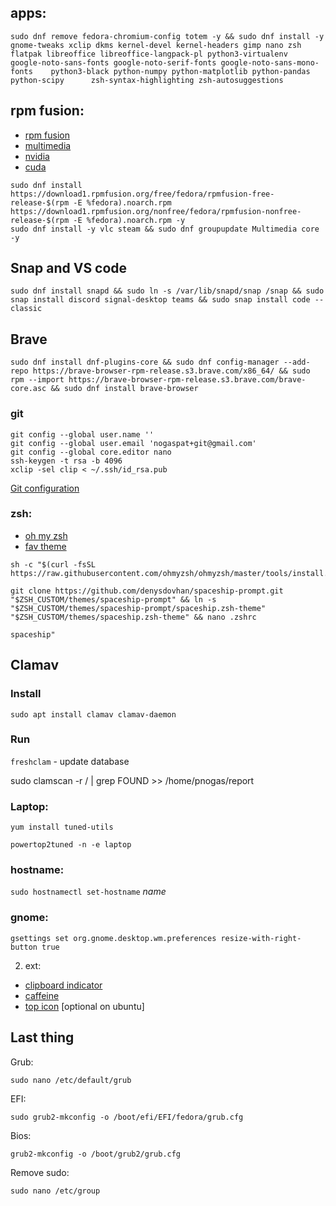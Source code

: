 ## apps:
```
sudo dnf remove fedora-chromium-config totem -y && sudo dnf install -y gnome-tweaks xclip dkms kernel-devel kernel-headers gimp nano zsh flatpak libreoffice libreoffice-langpack-pl python3-virtualenv     google-noto-sans-fonts google-noto-serif-fonts google-noto-sans-mono-fonts    python3-black python-numpy python-matplotlib python-pandas python-scipy      zsh-syntax-highlighting zsh-autosuggestions
```
## rpm fusion:
- [rpm fusion](https://rpmfusion.org/Configuration)
- [multimedia](https://rpmfusion.org/Howto/Multimedia)
- [nvidia](https://rpmfusion.org/Howto/NVIDIA)
- [cuda](https://rpmfusion.org/Howto/CUDA)
```
sudo dnf install https://download1.rpmfusion.org/free/fedora/rpmfusion-free-release-$(rpm -E %fedora).noarch.rpm https://download1.rpmfusion.org/nonfree/fedora/rpmfusion-nonfree-release-$(rpm -E %fedora).noarch.rpm -y
sudo dnf install -y vlc steam && sudo dnf groupupdate Multimedia core -y
```

## Snap and VS code
```
sudo dnf install snapd && sudo ln -s /var/lib/snapd/snap /snap && sudo snap install discord signal-desktop teams && sudo snap install code --classic

```

## Brave
```
sudo dnf install dnf-plugins-core && sudo dnf config-manager --add-repo https://brave-browser-rpm-release.s3.brave.com/x86_64/ && sudo rpm --import https://brave-browser-rpm-release.s3.brave.com/brave-core.asc && sudo dnf install brave-browser
```

### git
```
git config --global user.name ''
git config --global user.email 'nogaspat+git@gmail.com'
git config --global core.editor nano
ssh-keygen -t rsa -b 4096
xclip -sel clip < ~/.ssh/id_rsa.pub
```
[Git configuration](https://git-scm.com/book/en/v2/Customizing-Git-Git-Configuration)

### zsh:
- [oh my zsh](https://github.com/ohmyzsh/ohmyzsh/#getting-started)
- [fav theme](https://github.com/denysdovhan/spaceship-prompt#oh-my-zsh)

```
sh -c "$(curl -fsSL https://raw.githubusercontent.com/ohmyzsh/ohmyzsh/master/tools/install.sh)" 

git clone https://github.com/denysdovhan/spaceship-prompt.git "$ZSH_CUSTOM/themes/spaceship-prompt" && ln -s "$ZSH_CUSTOM/themes/spaceship-prompt/spaceship.zsh-theme" "$ZSH_CUSTOM/themes/spaceship.zsh-theme" && nano .zshrc
```

 ```spaceship"```

## Clamav

### Install
```
sudo apt install clamav clamav-daemon
```
### Run

` freshclam ` - update database

sudo clamscan -r / | grep FOUND >> /home/pnogas/report

### Laptop:

```
yum install tuned-utils

powertop2tuned -n -e laptop
```


### hostname:
```sudo hostnamectl set-hostname``` *name*

### gnome:

```
gsettings set org.gnome.desktop.wm.preferences resize-with-right-button true

```

2. ext:
- [clipboard indicator](https://extensions.gnome.org/extension/779/clipboard-indicator/)
- [caffeine](https://extensions.gnome.org/extension/517/caffeine/)
- [top icon](https://extensions.gnome.org/extension/615/appindicator-support/)  [optional on ubuntu]


## Last thing
Grub:
```
sudo nano /etc/default/grub

```
EFI:
```
sudo grub2-mkconfig -o /boot/efi/EFI/fedora/grub.cfg
```
Bios:
```
grub2-mkconfig -o /boot/grub2/grub.cfg
```
Remove sudo:
``` 
sudo nano /etc/group
```
